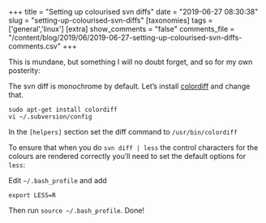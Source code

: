 +++
title = "Setting up colourised svn diffs"
date = "2019-06-27 08:30:38"
slug = "setting-up-colourised-svn-diffs"
[taxonomies]
tags = ['general','linux']
[extra]
show_comments = "false"
comments_file = "/content/blog/2019/06/2019-06-27-setting-up-colourised-svn-diffs-comments.csv"
+++

This is mundane, but something I will no doubt forget, and so for my own posterity:

The svn diff is monochrome by default. Let’s install [colordiff](https://www.colordiff.org/) and change that.

```
sudo apt-get install colordiff
vi ~/.subversion/config
```

In the `[helpers]` section set the diff command to `/usr/bin/colordiff`

To ensure that when you do `svn diff | less` the control characters for the colours are rendered correctly you’ll need to set the default options for `less`:

Edit `~/.bash_profile` and add

`export LESS=R`

Then run `source ~/.bash_profile`. Done!
